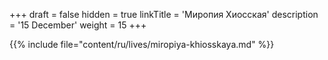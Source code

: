 +++
draft = false
hidden = true
linkTitle = 'Миропия Хиосская'
description = '15 December'
weight = 15
+++

{{% include file="content/ru/lives/miropiya-khiosskaya.md" %}}

